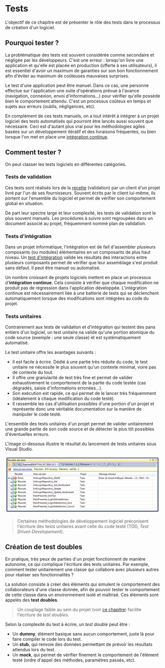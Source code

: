 # Tests

L'objectif de ce chapitre est de présenter le rôle des tests dans le processus de création d'un logiciel.

## Pourquoi tester ?

La problématique des tests est souvent considérée comme secondaire et négligée par les développeurs. C'est une erreur : lorsqu'on livre une application et qu'elle est placée en production (offerte à ses utilisateurs), il est essentiel d'avoir un maximum de garanties sur son bon fonctionnement afin d'éviter au maximum de coûteuses mauvaises surprises.

Le test d'une application peut être manuel. Dans ce cas, une personne effectue sur l'application une suite d'opérations prévue à l'avance (navigation, connexion, envoi d'informations...) pour vérifier qu'elle possède bien le comportement attendu. C'est un processus coûteux en temps et sujets aux erreurs (oublis, négligences, etc).

En complément de ces tests manuels, on a tout intérêt à intégrer à un projet logiciel des tests automatisés qui pourront être lancés aussi souvent que nécessaire. Ceci est d'autant plus vrai pour les méthodologies agiles basées sur un développement itératif et des livraisons fréquentes, ou bien lorsque l'on met en place une [intégration continue](https://fr.wikipedia.org/wiki/Int%C3%A9gration_continue).

## Comment tester ?

On peut classer les tests logiciels en différentes catégories.

### Tests de validation

Ces tests sont réalisés lors de la [recette](https://fr.wikipedia.org/wiki/Test_d%27acceptation) (validation) par un client d'un projet livré par l'un de ses fournisseurs. Souvent écrits par le client lui-même, ils portent sur l'ensemble du logiciel et permet de vérifier son comportement global en situation.

De part leur spectre large et leur complexité, les tests de validation sont le plus souvent manuels. Les procédures à suivre sont regroupées dans un document associé au projet, fréquemment nommé plan de validation.

### Tests d'intégration

Dans un projet informatique, l'intégration est de fait d'assembler plusieurs composants (ou modules) élémentaires en un composants de plus haut niveau. Un [test d'intégration](http://www.test-recette.fr/tests-techniques/bases/tests-integration.html) valide les résultats des interactions entre plusieurs composants permet de vérifier que leur assemblage s'est produit sans défaut. Il peut être manuel ou automatisé.

Un nombre croissant de projets logiciels mettent en place un processus d'**intégration continue**. Cela consiste à vérifier que chaque modification ne produit pas de régression dans l'application développée. L'intégration continue est nécessairement liée à une batterie de tests qui se déclenchent automatiquement lorsque des modifications sont intégrées au code du projet.

### Tests unitaires

Contrairement aux tests de validation et d'intégration qui testent des pans entiers d'un logiciel, un test unitaire na valide qu'une portion atomique du code source (exemple : une seule classe) et est systématiquement automatisé.

Le test unitaire offre les avantages suivants :

* Il est facile à écrire. Dédié à une partie très réduite du code, le test unitaire ne nécessite le plus souvent qu'un contexte minimal, voire pas de contexte du tout.
* Il offre une granularité de test très fine et permet de valider exhaustivement le comportement de la partie du code testée (cas dégradés, saisie d'informations erronées...).
* Son exécution est rapide, ce qui permet de le lancer très fréquemment (idéalement à chaque modification du code testé).
* Il rassemble les cas d'utilisation possibles d'une portion d'un projet et représente donc une véritable documentation sur la manière de manipuler le code testé.

L'ensemble des tests unitaires d'un projet permet de valider unitairement une grande partie de son code source et de détecter le plus tôt possibles d'éventuelles erreurs.

L'image ci-dessous illustre le résultat du lancement de tests unitaires sous Visual Studio.

![](../images/unit-tests-vs2010.png)

> Certaines méthodologies de développement logiciel préconisent l'écriture des tests unitaires avant celle du code testé (TDD, *Test Driven Developement*).

## Création de test doubles

En pratique, très peux de parties d'un projet fonctionnent de manière autonome, ce qui complique l'écriture des tests unitaires. Par exemple, comment tester unitairement une classe qui collabore avec plusieurs autres pour réaliser ses fonctionnalités ?

La solution consiste à créer des éléments qui simulent le comportement des collaborateurs d'une classe donnée, afin de pouvoir tester le comportement de cette classe dans un environnement isolé et maîtrisé. Ces éléments sont appelés des **test doubles**.

> Un couplage faible au sein du projet (voir [ce chapitre](03-principes-conception.md)) facilite l'écriture de *test doubles*.

Selon la complexité du test à écrire, un *test double* peut être :

* Un **dummy**, élément basique sans aucun comportement, juste là pour faire compiler le code lors du test.
* Un **stub**, qui renvoie des données permettant de prévoir les résultats attendus lors du test.
* Un **mock**, qui permet de vérifier finement le comportement de l'élément testé (ordre d'appel des méthodes, paramètres passés, etc).
